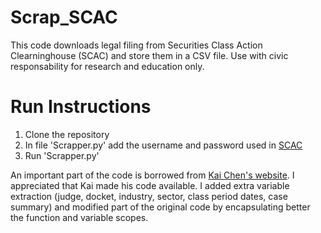 # Scrap_SCAC
This code downloads legal filing from Securities Class Action Clearninghouse (SCAC) and store them in a CSV file.
Use with civic responsability for research and education only.

# Run Instructions
 1. Clone the repository
 2. In file 'Scrapper.py' add the username and password used in [SCAC ](https://securities.stanford.edu/index.html)
 3. Run 'Scrapper.py'
 
An important part of the code is borrowed from [Kai Chen's website](http://kaichen.work/?p=1032). I appreciated that Kai made his code available.
I added extra variable extraction (judge, docket, industry, sector, class period dates, case summary) and modified part of the original code by encapsulating better the function and variable scopes. 
